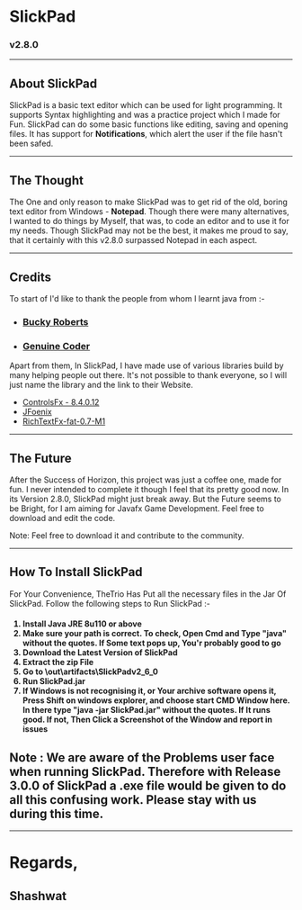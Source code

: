 <h1>SlickPad</h1>
<h3>v2.8.0</h3>
<hr />
<h2>About SlickPad</h2>
<p>
SlickPad is a basic text editor which can be used for light programming. It supports Syntax highlighting and was a practice project which I made for Fun. SlickPad can do some basic functions like editing, saving and opening files. It has support for <b>Notifications</b>, which alert the user if the file hasn't been safed.
</p>
<hr/>
<h2>The Thought</h2>
<p>
The One and only reason to make SlickPad was to get rid of the old, boring text editor from Windows - <b>Notepad</b>. Though there were many alternatives, I wanted to do things by Myself, that was, to code an editor and to use it for my needs. Though SlickPad may not be the best, it makes me proud to say, that it certainly with this v2.8.0 surpassed Notepad in each aspect.
</p>
<hr/>
<h2>Credits</h2>
<p>
To start of I'd like to thank the people from whom I learnt java from :-
<ul>
<li><h3><a href="https://thenewboston.com/">Bucky Roberts</a></h3></li>
<li><h3><a href="http://www.genuinecoder.com/">Genuine Coder</a></h3></li>
</ul>

Apart from them, In SlickPad, I have made use of various libraries build by many helping people out there. 
It's not possible to thank everyone, so I will just name the library and the link to their 
Website.
<ul>
<li><a href="http://fxexperience.com/controlsfx/">ControlsFx - 8.4.0.12</a></li>
<li><a href="http://jfoenix.com/">JFoenix</a></li>
<li><a href="https://github.com/TomasMikula/RichTextFX">RichTextFx-fat-0.7-M1</a> </li>
</ul>
</p>
<hr />
<h2>The Future</h2>
<p>
After the Success of Horizon, this project was just a coffee one, made for fun. I never intended to complete it though I feel that its pretty good now. In its Version 2.8.0, SlickPad might just break away. But the Future seems to be Bright, for I am aiming for Javafx Game Development. Feel free to download and edit the code. 
</p>
<h7>Note: Feel free to download it and contribute to the community.</h7>
<hr />
<h2>How To Install SlickPad</h2>
<p>
For Your Convenience, TheTrio Has Put all the necessary files in the Jar Of SlickPad. Follow the following steps to Run SlickPad :-
<h4>
<ol>
<li>Install Java JRE 8u110 or above</li>
<li>Make sure your path is correct. To check, Open Cmd and Type "java" without the quotes. If Some text pops up, You'r probably good to go</li>
<li>Download the Latest Version of SlickPad</li>
<li>Extract the zip File</li>
<li>Go to \out\artifacts\SlickPadv2_6_0</li>
<li>Run SlickPad.jar</li>
<li>If Windows is not recognising it, or Your archive software opens it, Press Shift on windows explorer, and choose start CMD Window here. In there type "java -jar SlickPad.jar" without the quotes. If It runs good. If not, Then Click a Screenshot of the Window and report in issues</li>
</ol>
<h2>Note : We are aware of the Problems user face when running SlickPad. Therefore with Release 3.0.0 of SlickPad a .exe file would be given to do all this confusing work. Please stay with us during this time.
</h4>
</p>
<hr/>
<h1>Regards,</h1>
<h2>Shashwat</h2>

